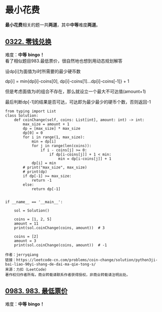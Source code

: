 # 最小花费

**最小花费**相关的题一共**两道**，其中**中等**难度**两道**。



## [0322. 零钱兑换](https://leetcode-cn.com/problems/coin-change/)
难度：**中等**
**bingo！**
<br/>
看了相似题目983.最低票价，很自然地也想到用动态规划解答

设dp[i]为面值为i时所需要的最少硬币数

dp[i] = min{dp[i]-coins[0], dp[i]-coins[1]...dp[i]-coins[-1]} + 1

但是考虑面值为i的组合不存在，那么就设立一个最大不可达值(amount+1)

最后判断dp[-1]的结果是否可达，可达即为最少最少的硬币个数，否则返回-1

```
from typing import List
class Solution:
    def coinChange(self, coins: List[int], amount: int) -> int:
        max_size = amount + 1
        dp = [max_size] * max_size
        dp[0] = 0
        for i in range(1, max_size):
            min = dp[i]
            for j in range(len(coins)):
                if i - coins[j] >= 0:
                    if dp[i-coins[j]] + 1 < min:
                        min = dp[i-coins[j]] + 1
            dp[i] = min
        # print("max_size", max_size)
        # print(dp)
        if dp[-1] >= max_size:
            return -1
        else:
            return dp[-1]


if __name__ == '__main__':

    sol = Solution()

    coins = [1, 2, 5]
    amount = 11
    print(sol.coinChange(coins, amount))  # 3

    coins = [2]
    amount = 3
    print(sol.coinChange(coins, amount))  # -1

作者：jerryqiang
链接：https://leetcode-cn.com/problems/coin-change/solution/python3ji-bai-liao-90yi-shang-de-dai-ma-qie-tong-s/
来源：力扣（LeetCode）
著作权归作者所有。商业转载请联系作者获得授权，非商业转载请注明出处。
```




## [0983. 983. 最低票价](https://leetcode-cn.com/problems/minimum-cost-for-tickets/)
难度：**中等**
**bingo！**
<br/>

